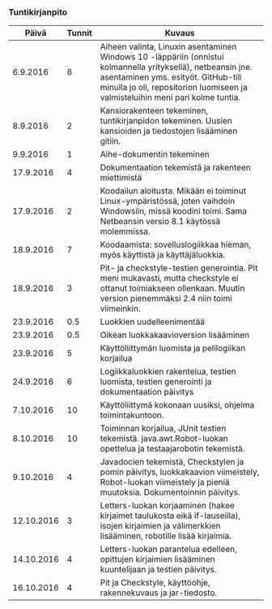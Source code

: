 ﻿### Tuntikirjanpito
Päivä | Tunnit | Kuvaus
--------------- | ----- | ------
6.9.2016 | 8 | Aiheen valinta, Linuxin asentaminen Windows 10 -läppäriin (onnistui kolmannella yrityksellä), netbeansin jne. asentaminen yms. esityöt. GitHub-tili minulla jo oli, repositorion luomiseen ja valmisteluihin meni pari kolme tuntia.
8.9.2016 | 2 | Kansiorakenteen tekeminen, tuntikirjanpidon tekeminen. Uusien kansioiden ja tiedostojen lisääminen gitiin.
9.9.2016 | 1 | Aihe-dokumentin tekeminen
17.9.2016 | 4 | Dokumentaation tekemistä ja rakenteen miettimistä
17.9.2016 | 2 | Koodailun aloitusta. Mikään ei toiminut Linux-ympäristössä, joten vaihdoin Windowsiin, missä koodini toimi. Sama Netbeansin versio 8.1 käytössä molemmissa.
18.9.2016 | 7 | Koodaamista: sovelluslogiikkaa hieman, myös käyttistä ja käyttäjäluokkia.
18.9.2016 | 3 | Pit- ja checkstyle-testien generointia. Pit meni mukavasti, mutta checkstyle ei ottanut toimiakseen ollenkaan. Muutin version pienemmäksi 2.4 niin toimi viimeinkin.
23.9.2016 | 0.5 | Luokkien uudelleenimentää
23.9.2016 | 0.5 | Oikean luokkakaavioversion lisääminen
23.9.2016 | 5 | Käyttöliittymän luomista ja pelilogiikan korjailua
24.9.2016 | 6 | Logiikkaluokkien rakentelua, testien luomista, testien generointi ja dokumentaation päivitys
7.10.2016 | 10 | Käyttöliittymä kokonaan uusiksi, ohjelma toimintakuntoon.
8.10.2016 | 10 | Toiminnan korjailua, JUnit testien tekemistä. java.awt.Robot-luokan opettelua ja testaajarobotin tekemistä.
9.10.2016 | 4 | Javadocien tekemistä, Checkstylen ja pomin päivitys, luokkakaavion viimeistely, Robot-luokan viimeistely ja pieniä muutoksia. Dokumentoinnin päivitys.
12.10.2016 | 3 | Letters-luokan korjaaminen (hakee kirjaimet taulukosta eikä if-lauseilla), isojen kirjaimien ja välimerkkien lisääminen, robotille lisää kirjaimia.
14.10.2016 | 4 | Letters-luokan parantelua edelleen, opittujen kirjaimien lisääminen kuuntelijaan ja testien päivitys.
16.10.2016 | 4 | Pit ja Checkstyle, käyttöohje, rakennekuvaus ja jar-tiedosto.



